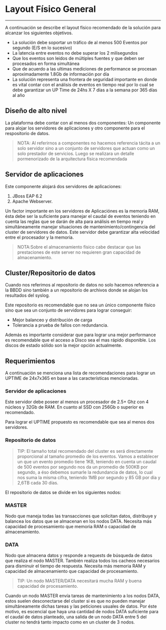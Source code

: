 # Layout Físico General 
----------------------------------

A continuación se describe el layout físico recomendado de la solución para alcanzar los siguientes objetivos.

* La solución debe soportar un tráfico de al menos 500 Eventos por segundo (E/S en lo sucesivo) 
* La latencia entre eventos no debe superar los 2 milisegundos
* Que los eventos son leidos de múltiples fuentes y que deben ser procesados en forma simultánea 
* Que de acuerdo a las ultimas mediciones de performance se procesan aproximadamente 1.8Gb de información por día 
* La solución representa una frontera de seguridad importante en donde es vital contar con el análisis de eventos en tiempo real por lo cual se debe garantizar un UP Time de 24hs X 7 días a la semana por 365 días al año

## Diseño de alto nivel 

La plataforma debe contar con al menos dos componentes: Un componente para alojar los servidores de aplicaciones y otro componente para el respositorio de datos. 

>NOTA: Al referirnos a componentes no hacemos referencia tácita a un solo servidor sino a un conjunto de servidores que actuan como un solo prestador de servicios. Luego se realizara un detalle pormenorizado de la arquitectura física recomendada 

## Servidor de aplicaciones 

Este componente alojará dos servidores de aplicaciones: 

1. JBoss EAP 6.2 
2. Apache Webserver. 

Un factor importante en los servidores de Aplicaciónes es la memoria RAM, ésta debe ser la suficiente para manejar el caudal de eventos teniendo en cuenta las reglas que se darán de alta para análisis en tiempo real y simultáneamente manejar situaciones de mantenimiento/contingencia del cluster de servidores de datos. Este servidor debe garantizar alta velocidad entre el procesador y la memoria. 

>NOTA:Sobre el almacenamiento físico cabe destacar que las prestaciones de este server no requieren gran capacidad de almacenamiento. 

## Cluster/Repositorio de datos

Cuando nos referimos al repositorio de datos no solo hacemos referencia a la BBDD sino también a un repositorio de archivos donde se alojan los resultados del syslog. 

Este repositorio es recomendable que no sea un único componente físico sino que sea un conjunto de servidores para lograr conseguir: 

* Mejor balanceo y distribución de carga 
* Tolerancia a prueba de fallos con redundancia. 

Además es importante considerar que para lograr una mejor performance es recomendable que el acceso a Disco sea el mas rápido disponible. 
Los discos de estado sólido son la mejor opción actualmente.


## Requerimientos 

A continuación se menciona una lista de recomendaciones para lograr un UPTIME de 24x7x365 en base a las características mencionadas.

### Servidor de aplicaciones 

Este servidor debe poseer al menos un procesador de 2.5+ Ghz con 4 núcleos y 32Gb de RAM. En cuanto al SSD con 256Gb o superior es recomendado. 

Para lograr el UPTIME propuesto es recomendable que sea al menos dos servidores.

### Repositorio de datos 

>TIP: El tamaño total recomendado del cluster es será directamente proporcional al tamaño promedio de los eventos. Vamos a establecer un que un evento promedio tiene 1KB, teniendo en cuenta un caudal de 500 eventos por segundo nos da un promedio de 500KB por segundo, a éso debemos sumarle la redundancia de datos, lo cual nos suma la misma cifra, teniendo 1MB por segundo y 85 GB por día y 2,6TB cada 30 días. 

El repositorio de datos se divide en los siguientes nodos:

### **MASTER**
Nodo que maneja todas las transacciones que solicitan datos, distribuye y balancea los datos que se almacenan en los nodos DATA. Necesita más capacidad de procesamiento que memoria RAM o capacidad de almacenamiento.
### **DATA**
Nodo que almacena datos y responde a requests de búsqueda de datos que realiza el nodo MASTER. También realiza todos los cacheos necesarios para disminuir el tiempo de respuesta. Necesita más memoria RAM y capacidad de almacenamiento que capacidad de procesamiento.

>TIP: Un nodo MASTER/DATA necesitará mucha RAM y buena capacidad de procesamiento.

Cuando un nodo MASTER envía tareas de mantenimiento a los nodos DATA, estos suelen desconectarse del cluster si es que no pueden manejar simultáneamente dichas tareas y las peticiones usuales de datos. Por éste motivo, es escencial que haya una cantidad de nodos DATA suficiente para el caudal de datos planteado, una salida de un nodo DATA entre 5 del cluster no tendrá tanto impacto como en un cluster de 3 nodos.

